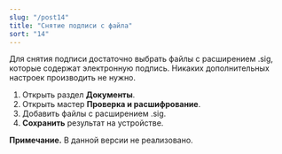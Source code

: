 ```yaml
---
slug: "/post14"
title: "Снятие подписи с файла"
sort: "14"
---
```


Для снятия подписи достаточно выбрать файлы с расширением .sig, которые содержат электронную подпись. Никаких дополнительных настроек производить не нужно.

1. Открыть раздел **Документы**.
2. Открыть мастер **Проверка и расшифрование**.
3. Добавить файлы с расширением .sig.
4. **Сохранить** результат на устройстве.

**Примечание.** В данной версии не реализовано.